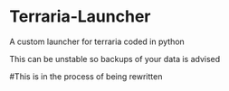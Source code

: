 # Terraria-Launcher
A custom launcher for terraria coded in python

This can be unstable so backups of your data is advised

#This is in the process of being rewritten
